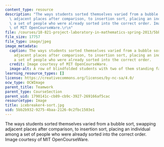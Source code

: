 ```yaml
---
content_type: resource
description: "The ways students sorted themselves varied from a bubble sort, swapping\
  \ adjacent places after comparison, to insertion sort, placing an individual among\
  \ a set of people who were already sorted into the correct order. Image courtesy\
  \ of MIT OpenCourseWare.\r\n"
file: /courses/18-821-project-laboratory-in-mathematics-spring-2013/5bb2b93292754baa21260c2fbc1503e1_icebreaker4-sort.jpg
file_size: 17757
file_type: image/jpeg
image_metadata:
  caption: The ways students sorted themselves varied from a bubble sort, swapping
    adjacent places after comparison, to insertion sort, placing an individual among
    a set of people who were already sorted into the correct order.
  credit: Image courtesy of MIT OpenCourseWare.
  image-alt: A row of blindfolded students with two of them standing face-to-face.
learning_resource_types: []
license: https://creativecommons.org/licenses/by-nc-sa/4.0/
ocw_type: OCWImage
parent_title: Teamwork
parent_type: CourseSection
parent_uid: 1790141c-cb89-cb9c-3927-269166af5cac
resourcetype: Image
title: icebreaker4-sort.jpg
uid: 5bb2b932-9275-4baa-2126-0c2fbc1503e1
---
```

The ways students sorted themselves varied from a bubble sort, swapping adjacent places after comparison, to insertion sort, placing an individual among a set of people who were already sorted into the correct order. Image courtesy of MIT OpenCourseWare.
